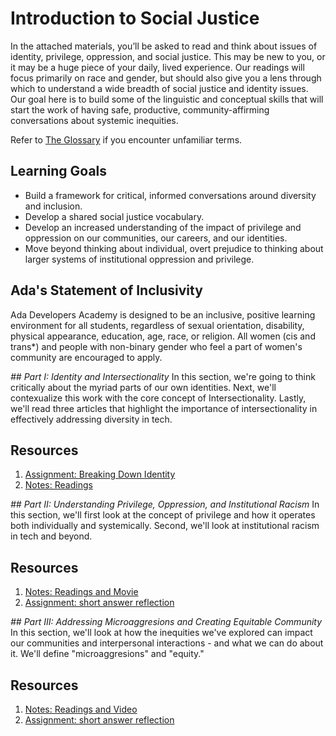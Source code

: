 # Introduction to Social Justice

In the attached materials, you’ll be asked to read and think about issues of identity, privilege, oppression, and social justice. This may be new to you, or it may be a huge piece of your daily, lived experience. Our readings will focus primarily on race and gender, but should also give you a lens through which to understand a wide breadth of social justice and identity issues. Our goal here is to build some of the linguistic and conceptual skills that will start the work of having safe, productive, community-affirming conversations about systemic inequities.

Refer to [The Glossary](https://github.com/Ada-Developers-Academy/jump-start/blob/bf4b1a1447c7664fadd60237f1eab235f7993760/lessons/00-social-justice/notes/Glossary.md) if you encounter unfamiliar terms.

## Learning Goals
- Build a framework for critical, informed conversations around diversity and inclusion.
- Develop a shared social justice vocabulary.
- Develop an increased understanding of the impact of privilege and oppression on our communities, our careers, and our identities.
- Move beyond thinking about individual, overt prejudice to thinking about larger systems of institutional oppression and privilege.

## Ada's Statement of Inclusivity
Ada Developers Academy is designed to be an inclusive, positive learning environment for all students, regardless of sexual orientation, disability, physical appearance, education, age, race, or religion. All women (cis and trans*) and people with non-binary gender who feel a part of women's community are encouraged to apply.

_## Part I: Identity and Intersectionality_
In this section, we're going to think critically about the myriad parts of our own identities. Next, we'll contexualize this work with the core concept of Intersectionality. Lastly, we'll read three articles that highlight the importance of intersectionality in effectively addressing diversity in tech.

## Resources
1. [Assignment: Breaking Down Identity](assignments/breaking-down-identity.md)
2. [Notes: Readings](notes/readings.md)

_## Part II: Understanding Privilege, Oppression, and Institutional Racism_
In this section, we'll first look at the concept of privilege and how it operates both individually and systemically. Second, we'll look at institutional racism in tech and beyond.

## Resources
1. [Notes: Readings and Movie](https://github.com/Ada-Developers-Academy/jump-start/blob/master/lessons/00-social-justice/notes/Part2Readings.md)
2. [Assignment: short answer reflection](https://github.com/Ada-Developers-Academy/jump-start/blob/master/lessons/00-social-justice/assignments/Part2Reflection.md)

_## Part III: Addressing Microaggresions and Creating Equitable Community_
In this section, we'll look at how the inequities we've explored can impact our communities and interpersonal interactions - and what we can do about it. We'll define "microaggresions" and "equity."

## Resources
1. [Notes: Readings and Video](https://github.com/Ada-Developers-Academy/jump-start/blob/master/lessons/00-social-justice/notes/Part3ReadingsAndVideo.md)
2. [Assignment: short answer reflection](https://github.com/Ada-Developers-Academy/jump-start/blob/master/lessons/00-social-justice/assignments/Part3Reflection.md)
